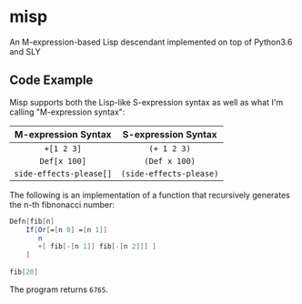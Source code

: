 # misp
An M-expression-based Lisp descendant implemented on top of Python3.6 and SLY

## Code Example
Misp supports both the Lisp-like S-expression syntax as well as what I'm calling "M-expression syntax":

| M-expression Syntax     | S-expression Syntax     |
| :---------------------: | :---------------------: |
| `+[1 2 3]`              | `(+ 1 2 3)`             |
| `Def[x 100]`            | `(Def x 100)`           |
| `side-effects-please[]` | `(side-effects-please)` |

The following is an implementation of a function that recursively generates the n-th fibnonacci number: 

```mathematica
Defn[fib[n]
    If[Or[=[n 0] =[n 1]]
       n
       +[ fib[-[n 1]] fib[-[n 2]]] ]
    ]
    
fib[20] 
```

The program returns `6765`.
